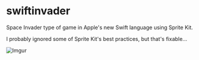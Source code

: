 swiftinvader
============

Space Invader type of game in Apple's new Swift language using Sprite Kit.

I probably ignored some of Sprite Kit's best practices, but that's fixable...

![Imgur](http://i.imgur.com/Pl5qx5E)